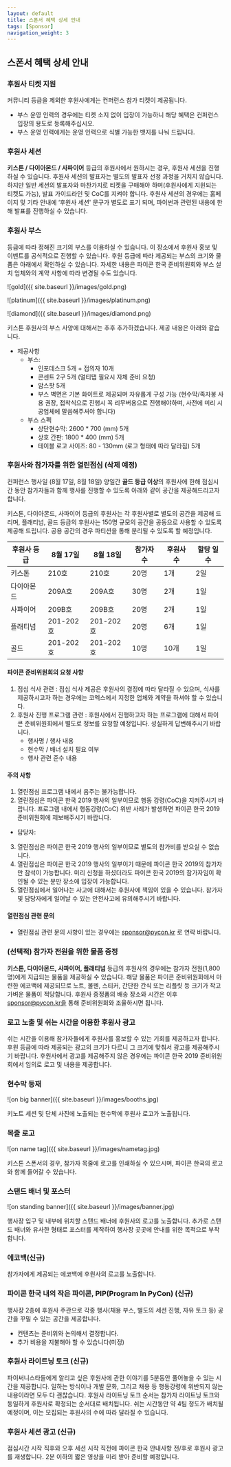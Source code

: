 ```yaml
---
layout: default
title: 스폰서 혜택 상세 안내
tags: [Sponsor]
navigation_weight: 3
---
```


## 스폰서 혜택 상세 안내

### 후원사 티켓 지원

커뮤니티 등급을 제외한 후원사에게는 컨퍼런스 참가 티켓이 제공됩니다.

- 부스 운영 인력의 경우에는 티켓 소지 없이 입장이 가능하니 해당 혜택은 컨퍼런스 입장의 용도로 등록해주십시오.
- 부스 운영 인력에게는 운영 인력으로 식별 가능한 뱃지를 나눠 드립니다.

### 후원사 세션

**키스톤 / 다이아몬드 / 사파이어** 등급의 후원사에서 원하시는 경우, 후원사 세션을 진행하실 수 있습니다. 후원사 세션의 발표자는 별도의 발표자 선정 과정을 거치지 않습니다. 하지만 일반 세션의 발표자와 마찬가지로 티켓을 구매해야 하며(후원사에게 지원되는 티켓도 가능), 발표 가이드라인 및 CoC를 지켜야 합니다.
후원사 세션의 경우에는 홈페이지 및 기타 안내에 ‘후원사 세션' 문구가 별도로 표기 되며, 파이썬과 관련된 내용에 한해 발표를 진행하실 수 있습니다.

### 후원사 부스

등급에 따라 정해진 크기의 부스를 이용하실 수 있습니다. 이 장소에서 후원사 홍보 및 이벤트를 공식적으로 진행할 수 있습니다.
후원 등급에 따라 제공되는 부스의 크기와 물품은 아래에서 확인하실 수 있습니다.
자세한 내용은 파이콘 한국 준비위원회와 부스 설치 업체와의 계약 사항에 따라 변경될 수도 있습니다.

![gold]({{ site.baseurl }}/images/gold.png)

![platinum]({{ site.baseurl }}/images/platinum.png)

![diamond]({{ site.baseurl }}/images/diamond.png)

키스톤 후원사의 부스 사양에 대해서는 추후 추가하겠습니다. 제공 내용은 아래와 같습니다.

- 제공사항
  - 부스:
    - 인포데스크 5개 + 접의자 10개
    - 콘센트 2구 5개 (멀티탭 필요시 자체 준비 요청)
    - 암스팟 5개
    - 부스 벽면은 기본 화이트로 제공되며 자유롭게 구성 가능 (현수막/족자봉 사용 권장, 접착식으로 진행시 꼭 리무버용으로 진행해야하며, 사전에 미리 시공업체에 말씀해주셔야 합니다)
  - 부스 스펙
    - 상단현수막: 2600 \* 700 (mm) 5개
    - 상호 간판: 1800 \* 400 (mm) 5개
    - 테이블 로고 사이즈: 80 - 130mm (로고 형태에 따라 달라짐) 5개

### 후원사와 참가자를 위한 열린점심 (삭제 예정)

컨퍼런스 행사일 (8월 17일, 8월 18일) 양일간 **골드 등급 이상**의 후원사에 한해 점심시간 동안 참가자들과 함께 행사를 진행할 수 있도록 아래와 같이 공간을 제공해드리고자 합니다.

키스톤, 다이아몬드, 사파이어 등급의 후원사는 각 후원사별로 별도의 공간을 제공해 드리며, 플래티넘, 골드 등급의 후원사는 150명 규모의 공간을 공동으로 사용할 수 있도록 제공해 드립니다. 공용 공간의 경우 파티션을 통해 분리될 수 있도록 할 예정입니다.

| 후원사 등급 | 8월 17일  | 8월 18일  | 참가자 수 | 후원사 수 | 할당 일수 |
| ----------- | --------- | --------- | --------- | --------- | --------- |
| 키스톤      | 210호     | 210호     | 20명      | 1개       | 2일       |
| 다이아몬드  | 209A호    | 209A호    | 30명      | 2개       | 1일       |
| 사파이어    | 209B호    | 209B호    | 20명      | 2개       | 1일       |
| 플래티넘    | 201-202호 | 201-202호 | 20명      | 6개       | 1일       |
| 골드        | 201-202호 | 201-202호 | 10명      | 10개      | 1일       |

#### 파이콘 준비위원회의 요청 사항

1. 점심 식사 관련 : 점심 식사 제공은 후원사의 결정에 따라 달라질 수 있으며, 식사를 제공하시고자 하는 경우에는 코엑스에서 지정한 업체와 계약을 하셔야 할 수 있습니다.
2. 후원사 진행 프로그램 관련 : 후원사에서 진행하고자 하는 프로그램에 대해서 파이콘 준비위원회에서 별도로 정보를 요청할 예정입니다. 성실하게 답변해주시기 바랍니다.
   - 행사명 / 행사 내용
   - 현수막 / 배너 설치 필요 여부
   - 행사 관련 준수 내용

#### 주의 사항

1. 열린점심 프로그램 내에서 음주는 불가능합니다.
2. 열린점심은 파이콘 한국 2019 행사의 일부이므로 행동 강령(CoC)을 지켜주시기 바랍니다. 프로그램 내에서 행동강령(CoC) 위반 사례가 발생하면 파이콘 한국 2019 준비위원회에 제보해주시기 바랍니다.

- 담당자:

3. 열린점심은 파이콘 한국 2019 행사의 일부이므로 별도의 참가비를 받으실 수 없습니다.
4. 열린점심은 파이콘 한국 2019 행사의 일부이기 때문에 파이콘 한국 2019의 참가자만 참석이 가능합니다. 미리 신청을 하셨더라도 파이콘 한국 2019의 참가자임이 확인될 수 있는 분만 장소에 입장이 가능합니다.
5. 열린점심에서 일어나는 사고에 대해서는 후원사에 책임이 있을 수 있습니다. 참가자 및 담당자에게 일어날 수 있는 안전사고에 유의해주시기 바랍니다.

#### 열린점심 관련 문의

- 열린점심 관련 문의 사항이 있는 경우에는 sponsor@pycon.kr 로 연락 바랍니다.

### (선택적) 참가자 전원을 위한 물품 증정

**키스톤, 다이아몬드, 사파이어, 플래티넘** 등급의 후원사의 경우에는 참가자 전원(1,800명)에게 지급되는 물품을 제공하실 수 있습니다. 해당 물품은 파이콘 준비위원회에서 마련한 에코백에 제공되므로 노트, 볼펜, 스티커, 간단한 간식 또는 리플릿 등 크기가 작고 가벼운 물품이 적당합니다. 후원사 증정품의 배송 장소와 시간은 이후 sponsor@pycon.kr을 통해 준비위원회와 조율하시면 됩니다.

### 로고 노출 및 쉬는 시간을 이용한 후원사 광고

쉬는 시간을 이용해 참가자들에게 후원사를 홍보할 수 있는 기회를 제공하고자 합니다. 후원 등급에 따라 제공되는 광고의 크기가 다르니 그 크기에 맞춰서 광고를 제공해주시기 바랍니다.
후원사에서 광고를 제공해주지 않은 경우에는 파이콘 한국 2019 준비위원회에서 임의로 로고 및 내용을 제공합니다.

### 현수막 등재

![on big banner]({{ site.baseurl }}/images/booths.jpg)

키노트 세션 및 단체 사진에 노출되는 현수막에 후원사 로고가 노출됩니다.

### 목줄 로고

![on name tag]({{ site.baseurl }}/images/nametag.jpg)

키스톤 스폰서의 경우, 참가자 목줄에 로고를 인쇄하실 수 있으시며, 파이콘 한국의 로고와 함께 들어갈 수 있습니다.

### 스탠드 배너 및 포스터

![on standing banner]({{ site.baseurl }}/images/banner.jpg)

행사장 입구 및 내부에 위치할 스탠드 배너에 후원사의 로고를 노출합니다.
추가로 스탠드 배너와 유사한 형태로 포스터를 제작하여 행사장 곳곳에 안내를 위한 목적으로 부착합니다.

### 에코백(신규)

참가자에게 제공되는 에코백에 후원사의 로고를 노출합니다.

### 파이콘 한국 내의 작은 파이콘, PIP(Program In PyCon) (신규)

행사장 2층에 후원사 주관으로 각종 행사(채용 부스, 별도의 세션 진행, 자유 토크 등) 공간을 꾸밀 수 있는 공간을 제공합니다.

- 컨텐츠는 준비위와 논의해서 결정합니다.
- 추가 비용을 지불해야 할 수 있습니다(미정)

### 후원사 라이트닝 토크 (신규)

파이써니스타들에게 알리고 싶은 후원사에 관한 이야기를 5분동안 풀어놓을 수 있는 시간을 제공합니다. 일하는 방식이나 개발 문화, 그리고 채용 등 행동강령에 위반되지 않는 내용이라면 모두 다 괜찮습니다. 후원사 라이트닝 토크 순서는 참가자 라이트닝 토크와 동일하게 후원사로 확정되는 순서대로 배치됩니다. 쉬는 시간동안 약 4팀 정도가 배치될 예정이며, 이는 모집되는 후원사의 수에 따라 달라질 수 있습니다.

### 후원사 세션 광고 (신규)

점심시간 시작 직후와 오후 세션 시작 직전에 파이콘 한국 안내사항 전/후로 후원사 광고를 재생합니다. 2분 이하의 짧은 영상을 미리 받아 준비할 예정입니다.
